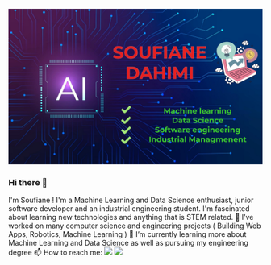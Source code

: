 ![alt text](https://github.com/Dahimi/Dahimi/blob/main/header_photo.jpg?raw=true)
### Hi there 👋

<!--
**Dahimi/Dahimi** is a ✨ _special_ ✨ repository because its `README.md` (this file) appears on your GitHub profile.

Here are some ideas to get you started:

- 🔭 I’m currently working on ...
- 🌱 I’m currently learning ...
- 👯 I’m looking to collaborate on ...
- 🤔 I’m looking for help with ...
- 💬 Ask me about ...
- 📫 How to reach me: ...
- 😄 Pronouns: ...
- ⚡ Fun fact: ...
-->
I'm Soufiane ! I'm a Machine Learning and Data Science enthusiast, junior software developer and an industrial engineering student. I'm fascinated about learning new technologies
and anything that is STEM related. 
🔭 I’ve worked on many computer science and engineering projects ( Building Web Apps, Robotics, Machine Learning ) 
🌱 I’m currently learning more about Machine Learning and Data Science as well as pursuing my engineering degree
📫 How to reach me:
<img src="{https://img.shields.io/badge/LinkedIn-0077B5?style=for-the-badge&logo=linkedin&logoColor=white
}" />
<img src="{https://img.shields.io/badge/GitHub-100000?style=for-the-badge&logo=github&logoColor=white
}" />
